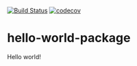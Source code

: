 [![Build Status](https://github.com/jfhbuist/hello-world/actions/workflows/CI.yml/badge.svg?event=push)](https://github.com/jfhbuist/hello-world-package/actions)
[![codecov](https://codecov.io/gh/jfhbuist/hello-world/branch/master/graph/badge.svg?token=C4OJDHTMWJ)](https://codecov.io/gh/jfhbuist/hello-world-package)
# hello-world-package
Hello world! 